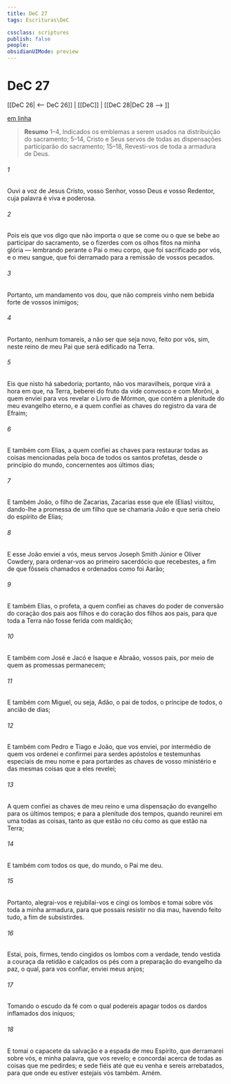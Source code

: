 ```yaml
---
title: DeC 27
tags: Escrituras\DeC

cssclass: scriptures
publish: false
people:
obsidianUIMode: preview
---
```


# DeC 27
[[DeC 26| <-- DeC 26]] | [[DeC]] | [[DeC 28|DeC 28 --> ]]

[em linha](https://churchofjesuschrist.org/study/scriptures/dc-testament/dc/27?lang=por)

> __Resumo__
1–4, Indicados os emblemas a serem usados na distribuição do sacramento; 5–14, Cristo e Seus servos de todas as dispensações participarão do sacramento; 15–18, Revesti-vos de toda a armadura de Deus.

###### 1 
Ouvi a voz de Jesus Cristo, vosso Senhor, vosso Deus e vosso Redentor, cuja palavra é viva e poderosa.

###### 2 
Pois eis que vos digo que não importa o que se come ou o que se bebe ao participar do sacramento, se o fizerdes com os olhos fitos na minha glória — lembrando perante o Pai o meu corpo, que foi sacrificado por vós, e o meu sangue, que foi derramado para a remissão de vossos pecados.

###### 3 
Portanto, um mandamento vos dou, que não compreis vinho nem bebida forte de vossos inimigos;

###### 4 
Portanto, nenhum tomareis, a não ser que seja novo, feito por vós, sim, neste reino de meu Pai que será edificado na Terra.

###### 5 
Eis que nisto há sabedoria; portanto, não vos maravilheis, porque virá a hora em que, na Terra, beberei do fruto da vide convosco e com Morôni, a quem enviei para vos revelar o Livro de Mórmon, que contém a plenitude do meu evangelho eterno, e a quem confiei as chaves do registro da vara de Efraim;

###### 6 
E também com Elias, a quem confiei as chaves para restaurar todas as coisas mencionadas pela boca de todos os santos profetas, desde o princípio do mundo, concernentes aos últimos dias;

###### 7 
E também João, o filho de Zacarias, Zacarias esse que ele (Elias) visitou, dando-lhe a promessa de um filho que se chamaria João e que seria cheio do espírito de Elias;

###### 8 
E esse João enviei a vós, meus servos Joseph Smith Júnior e Oliver Cowdery, para ordenar-vos ao primeiro sacerdócio que recebestes, a fim de que fôsseis chamados e ordenados como foi Aarão;

###### 9 
E também Elias, o profeta, a quem confiei as chaves do poder de conversão do coração dos pais aos filhos e do coração dos filhos aos pais, para que toda a Terra não fosse ferida com maldição;

###### 10 
E também com José e Jacó e Isaque e Abraão, vossos pais, por meio de quem as promessas permanecem;

###### 11 
E também com Miguel, ou seja, Adão, o pai de todos, o príncipe de todos, o ancião de dias;

###### 12 
E também com Pedro e Tiago e João, que vos enviei, por intermédio de quem vos ordenei e confirmei para serdes apóstolos e testemunhas especiais de meu nome e para portardes as chaves de vosso ministério e das mesmas coisas que a eles revelei;

###### 13 
A quem confiei as chaves de meu reino e uma dispensação do evangelho para os últimos tempos; e para a plenitude dos tempos, quando reunirei em uma todas as coisas, tanto as que estão no céu como as que estão na Terra;

###### 14 
E também com todos os que, do mundo, o Pai me deu.

###### 15 
Portanto, alegrai-vos e rejubilai-vos e cingi os lombos e tomai sobre vós toda a minha armadura, para que possais resistir no dia mau, havendo feito tudo, a fim de subsistirdes.

###### 16 
Estai, pois, firmes, tendo cingidos os lombos com a verdade, tendo vestida a couraça da retidão e calçados os pés com a preparação do evangelho da paz, o qual, para vos confiar, enviei meus anjos;

###### 17 
Tomando o escudo da fé com o qual podereis apagar todos os dardos inflamados dos iníquos;

###### 18 
E tomai o capacete da salvação e a espada de meu Espírito, que derramarei sobre vós, e minha palavra, que vos revelo; e concordai acerca de todas as coisas que me pedirdes; e sede fiéis até que eu venha e sereis arrebatados, para que onde eu estiver estejais vós também. Amém.

